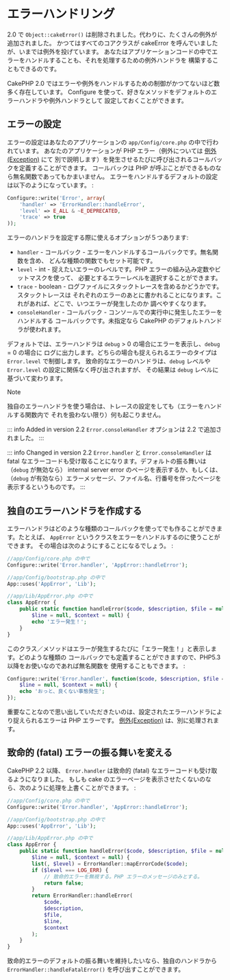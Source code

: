 # エラーハンドリング

2.0 で `Object::cakeError()` は削除されました。代わりに、たくさんの例外が追加されました。
かつてはすべてのコアクラスが cakeError を呼んでいましたが、いまでは例外を投げています。
あなたはアプリケーションコードの中でエラーをハンドルすることも、それを処理するための例外ハンドラを
構築することもできるのです。

CakePHP 2.0 ではエラーや例外をハンドルするための制御がかつてないほど数多く存在しています。
Configure を使って、好きなメソッドをデフォルトのエラーハンドラや例外ハンドラとして
設定しておくことができます。

## エラーの設定

エラーの設定はあなたのアプリケーションの `app/Config/core.php` の中で行われています。
あなたのアプリケーションが PHP エラー（例外については [例外(Exception)](../development/exceptions) にて
別で説明します）を発生させるたびに呼び出されるコールバックを定義することができます。
コールバックは PHP が呼ぶことができるものなら無名関数であってもかまいません。
エラーをハンドルするデフォルトの設定は以下のようになっています。 :

``` php
Configure::write('Error', array(
    'handler' => 'ErrorHandler::handleError',
    'level' => E_ALL & ~E_DEPRECATED,
    'trace' => true
));
```

エラーのハンドラを設定する際に使えるオプションが５つあります:

- `handler` - コールバック - エラーをハンドルするコールバックです。無名関数を含め、
  どんな種類の関数でもセット可能です。
- `level` - int - 捉えたいエラーのレベルです。PHP エラーの組み込み定数やビットマスクを使って、
  必要とするエラーレベルを選択することができます。
- `trace` - boolean - ログファイルにスタックトレースを含めるかどうかです。スタックトレースは
  それぞれのエラーのあとに書かれることになります。これがあれば、どこで、いつエラーが発生したのか
  調べやすくなります。
- `consoleHandler` - コールバック - コンソールでの実行中に発生したエラーをハンドルする
  コールバックです。未指定なら CakePHP のデフォルトハンドラが使われます。

デフォルトでは、エラーハンドラは `debug` \> 0 の場合にエラーを表示し、`debug` = 0 の場合に
ログに出力します。どちらの場合も捉えられるエラーのタイプは `Error.level` で制御します。
致命的なエラーのハンドラは、`debug` レベルや `Error.level` の設定に関係なく呼び出されますが、
その結果は `debug` レベルに基づいて変わります。

> [!NOTE]
> 独自のエラーハンドラを使う場合は、トレースの設定をしても（エラーをハンドルする関数内で
> それを扱わない限り）何も起こりません。

::: info Added in version 2.2
`Error.consoleHandler` オプションは 2.2 で追加されました。
:::

::: info Changed in version 2.2
`Error.handler` と `Error.consoleHandler` は fatal なエラーコードも受け取ることになります。デフォルトの振る舞いは（`debug` が無効なら） internal server error のページを表示するか、もしくは、（`debug` が有効なら）エラーメッセージ、ファイル名、行番号を伴ったページを表示するというものです。
:::

## 独自のエラーハンドラを作成する

エラーハンドラはどのような種類のコールバックを使ってでも作ることができます。たとえば、
`AppError` というクラスをエラーをハンドルするのに使うことができます。
その場合は次のようにすることになるでしょう。 :

``` php
//app/Config/core.php の中で
Configure::write('Error.handler', 'AppError::handleError');

//app/Config/bootstrap.php の中で
App::uses('AppError', 'Lib');

//app/Lib/AppError.php の中で
class AppError {
    public static function handleError($code, $description, $file = null,
        $line = null, $context = null) {
        echo 'エラー発生！';
    }
}
```

このクラス／メソッドはエラーが発生するたびに「エラー発生！」と表示します。どのような種類の
コールバックでも定義することができますので、PHP5.3 以降をお使いなのであれば無名関数を
使用することもできます。 :

``` php
Configure::write('Error.handler', function($code, $description, $file = null,
    $line = null, $context = null) {
    echo 'おっと、良くない事態発生';
});
```

重要なことなので思い出していただきたいのは、設定されたエラーハンドラにより捉えられるエラーは
PHP エラーです。 [例外(Exception)](../development/exceptions) は、別に処理されます。

## 致命的 (fatal) エラーの振る舞いを変える

CakePHP 2.2 以降、 `Error.handler` は致命的 (fatal) なエラーコードも受け取るようになりました。
もしも cake のエラーページを表示させたくないのなら、次のように処理を上書くことができます。 :

``` php
//app/Config/core.php の中で
Configure::write('Error.handler', 'AppError::handleError');

//app/Config/bootstrap.php の中で
App::uses('AppError', 'Lib');

//app/Lib/AppError.php の中で
class AppError {
    public static function handleError($code, $description, $file = null,
        $line = null, $context = null) {
        list(, $level) = ErrorHandler::mapErrorCode($code);
        if ($level === LOG_ERR) {
            // 致命的エラーを無視する。PHP エラーのメッセージのみとする。
            return false;
        }
        return ErrorHandler::handleError(
            $code,
            $description,
            $file,
            $line,
            $context
        );
    }
}
```

致命的エラーのデフォルトの振る舞いを維持したいなら、独自のハンドラから
`ErrorHandler::handleFatalError()` を呼び出すことができます。
